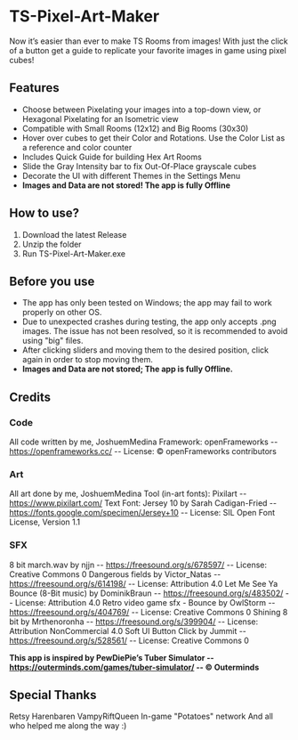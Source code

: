 # TS-Pixel-Art-Maker
Now it’s easier than ever to make TS Rooms from images! With just the click of a button get a guide to replicate your favorite images in game using pixel cubes!

## Features
* Choose between Pixelating your images into a top-down view, or Hexagonal Pixelating for an Isometric view
* Compatible with Small Rooms (12x12) and Big Rooms (30x30)
* Hover over cubes to get their Color and Rotations. Use the Color List as a reference and color counter
* Includes Quick Guide for building Hex Art Rooms
* Slide the Gray Intensity bar to fix Out-Of-Place grayscale cubes
* Decorate the UI with different Themes in the Settings Menu
* **Images and Data are not stored! The app is fully Offline**

## How to use?
1. Download the latest Release
2. Unzip the folder
3. Run TS-Pixel-Art-Maker.exe

## Before you use
* The app has only been tested on Windows; the app may fail to work properly on other OS.
* Due to unexpected crashes during testing, the app only accepts .png images. The issue has not been resolved, so it is recommended to avoid using "big" files.
* After clicking sliders and moving them to the desired position, click again in order to stop moving them.
* **Images and Data are not stored; The app is fully Offline.**

## Credits
### Code
All code written by me, JoshuemMedina
Framework: openFrameworks -- https://openframeworks.cc/ -- License: © openFrameworks contributors
### Art
All art done by me, JoshuemMedina
Tool (in-art fonts): Pixilart -- https://www.pixilart.com/
Text Font: Jersey 10 by Sarah Cadigan-Fried -- https://fonts.google.com/specimen/Jersey+10 -- License: SIL Open Font License, Version 1.1
### SFX
8 bit march.wav by njjn -- https://freesound.org/s/678597/ -- License: Creative Commons 0
Dangerous fields by Victor_Natas -- https://freesound.org/s/614198/ -- License: Attribution 4.0
Let Me See Ya Bounce (8-Bit music) by DominikBraun -- https://freesound.org/s/483502/ -- License: Attribution 4.0
Retro video game sfx - Bounce by OwlStorm -- https://freesound.org/s/404769/ -- License: Creative Commons 0
Shining 8 bit by Mrthenoronha -- https://freesound.org/s/399904/ -- License: Attribution NonCommercial 4.0
Soft UI Button Click by Jummit -- https://freesound.org/s/528561/ -- License: Creative Commons 0

**This app is inspired by PewDiePie’s Tuber Simulator -- https://outerminds.com/games/tuber-simulator/ -- © Outerminds**

## Special Thanks
Retsy
Harenbaren
VampyRiftQueen
In-game "Potatoes" network
And all who helped me along the way :)

